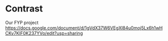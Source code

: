 # Contrast
Our FYP project
https://docs.google.com/document/d/1gVdX37W6VEgXl84u0moj5Lx6h1wHCKv7KlF0K237YVo/edit?usp=sharing
